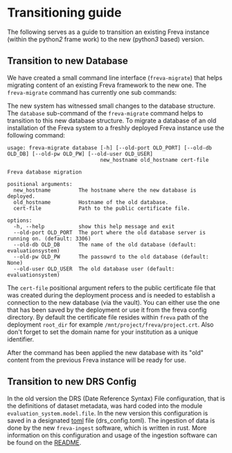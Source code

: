 # Transitioning guide

The following serves as a guide to transition an existing Freva instance
(within the python*2* frame work) to the new (python*3* based) version.


## Transition to new Database
We have created a small command line interface (`freva-migrate`) that
helps migrating content of an existing Freva framework to the new one.
The `freva-migrate` command has currently one sub commands:

The new system has witnessed small changes to the database structure. The `database`
sub-command of the `freva-migrate` command helps to transition to this new
database structure. To migrate a database of an old installation of the Freva
system to a freshly deployed Freva instance use the following command:

```
usage: freva-migrate database [-h] [--old-port OLD_PORT] [--old-db OLD_DB] [--old-pw OLD_PW] [--old-user OLD_USER]
                              new_hostname old_hostname cert-file

Freva database migration

positional arguments:
  new_hostname         The hostname where the new database is deployed.
  old_hostname         Hostname of the old database.
  cert-file            Path to the public certificate file.

options:
  -h, --help           show this help message and exit
  --old-port OLD_PORT  The port where the old database server is running on. (default: 3306)
  --old-db OLD_DB      The name of the old database (default: evaluationsystem)
  --old-pw OLD_PW      The passowrd to the old database (default: None)
  --old-user OLD_USER  The old database user (default: evaluationsystem)
```

The `cert-file` positional argument refers to the public certificate file that was
created during the deployment process and is needed to establish a connection to
the new database (via the vault). You can either use the one that has been
saved by the deployment or use it from the freva config directory. By default
the certificate file resides within `freva` path of the deployment `root_dir`
for example `/mnt/project/freva/project.crt`. Also don't forget to set the domain
name for your institution as a unique identifier.

After the command has been applied the new database with its "old" content from
the previous Freva instance will be ready for use.


## Transition to new DRS Config

In the old version the DRS (Date Reference Syntax) File configuration,
that is the definitions of dataset metadata, was hard coded into the module
`evaluation_system.model.file`. In the new version this configuration
is saved in a designated [toml](https://toml.io/en/) file (drs_config.toml).
The ingestion of data is done by the new `freva-ingest` software, which is
written in rust. More information on this configuration and usage of the
ingestion software can be found on the
[README](https://gitlab.dkrz.de/freva/freva-ingest).
